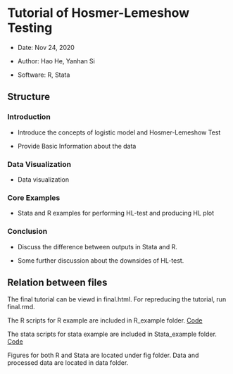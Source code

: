 # Tutorial of Hosmer-Lemeshow Testing

* Date: Nov 24, 2020

* Author: Hao He, Yanhan Si

* Software: R, Stata

## Structure

### Introduction 

* Introduce the concepts of logistic model and Hosmer-Lemeshow Test

* Provide Basic Information about the data

### Data Visualization  

* Data visualization 

### Core Examples 

* Stata and R examples for performing HL-test and producing HL plot 

### Conclusion

* Discuss the difference between outputs in Stata and R.

* Some further discussion about the downsides of HL-test.

## Relation between files

The final tutorial can be viewd in final.html. For repreducing the 
tutorial, run final.rmd. 

The R scripts for R example are included
in R_example folder. [Code](./R_example)

The stata scripts for stata example are included
in Stata_example folder. [Code](./Stata_example)

Figures for both R and Stata are located under fig
folder. Data and processed data are located in data folder.
